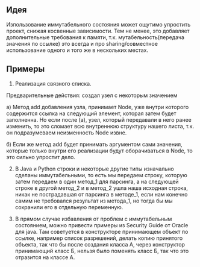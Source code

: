 ## Идея
Изпользование иммутабельного состояния может ощутимо упростить проект, снижая косвенные зависимости. 
Тем не менее, это добавляет дополнительные требования к памяти, т.к. мутабельность(передача значения по ссылке) это всегда и про sharing/совместное использование одного и того же в нескольких местах.

## Примеры
1. Реализация связного списка.

Предварительные действия: создал узел с некоторым значением

а) Метод add добавления узла, принимает Node, уже внутри которого
содержится ссылка на следующий элемент, которая затем будет заполненна.
Но если после (а), узел, который передавали в него ранее изменить,
то это сломает всю внутреннюю структуру нашего листа, т.к. он подразумеваем неизменность 
Node извне.

б) Если же метод add будет принимать аргументом сами значения, которые 
только внутри его реализации будут оборачиваться в Node, то это сильно упростит дело.  

2. В Java и Python строки и некоторые другие типы изначально сделаны иммутабельными, то есть мы передаем строку, которую затем передаем в один метод_1 для парсинга, а на следующей строке в другой метод_2 и в метод_2 ушла наша исходная строка,
никак не пострадавшая от парсинга в методе_1, если нам конечно самим не требовался результат из метода_1, но тогда бы мы сохранили его в отдельную переменную.  

3. В прямом случае избавления от проблем с иммутабельным состоянием, можно привести примеры из Security Guide от Oracle для java.
Там советуется в конструкторе принимающем объект по ссылке, например список разрешений, делать копию принятого объекта, так что бы после создания класса А, через конструктор принимающий класс Б, нельзя было поменять класс Б, так что это отразится на классе А. 


